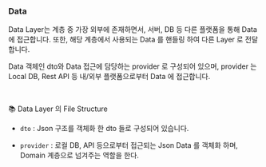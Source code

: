 ### Data

Data Layer는 계층 중 가장 외부에 존재하면서, 서버, DB 등 다른 플랫폼을 통해 Data 에 접근합니다. 또한, 해당 계층에서 사용되는 Data 를 핸들링 하여 다른 Layer 로 전달합니다.

Data 객체인 dto와 Data 접근에 담당하는 provider 로 구성되어 있으며, provider 는 Local DB, Rest API 등 내/외부 플랫폼으로부터 Data 에 접근합니다.

<br>

📚 Data Layer 의 File Structure

- `dto` : Json 구조를 객체화 한 dto 들로 구성되어 있습니다.

- `provider` : 로컬 DB, API 등으로부터 접근되는 Json Data 를 객체화 하며, Domain 계층으로 넘겨주는 역할을 한다.